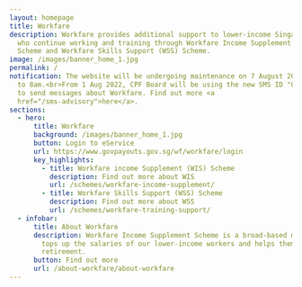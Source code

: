 ```yaml
---
layout: homepage
title: Workfare
description: Workfare provides additional support to lower-income Singaporeans
  who continue working and training through Workfare Income Supplement (WIS)
  Scheme and Workfare Skills Support (WSS) Scheme.
image: /images/banner_home_1.jpg
permalink: /
notification: ​The website will be undergoing maintenance on 7 August 2022, 12am
  to 8am.<br>From 1 Aug 2022, CPF Board will be using the new SMS ID "CPF Board"
  to send messages about Workfare. Find out more <a
  href="/sms-advisory">here</a>.
sections:
  - hero:
      title: Workfare
      background: /images/banner_home_1.jpg
      button: Login to eService
      url: https://www.govpayouts.gov.sg/wf/workfare/login
      key_highlights:
        - title: Workfare income Supplement (WIS) Scheme
          description: Find out more about WIS
          url: /schemes/workfare-income-supplement/
        - title: Workfare Skills Support (WSS) Scheme
          description: Find out more about WSS
          url: /schemes/workfare-training-support/
  - infobar:
      title: About Workfare
      description: Workfare Income Supplement Scheme is a broad-based measure that
        tops up the salaries of our lower-income workers and helps them save for
        retirement.
      button: Find out more
      url: /about-workfare/about-workfare
---
```

